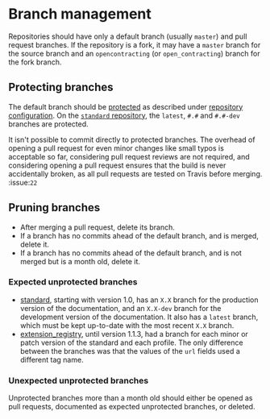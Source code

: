 # Branch management

Repositories should have only a default branch (usually `master`) and pull request branches. If the repository is a fork, it may have a `master` branch for the source branch and an `opencontracting` (or `open_contracting`) branch for the fork branch.

## Protecting branches

The default branch should be [protected](https://help.github.com/articles/about-protected-branches/) as described under [repository configuration](repository_configuration). On the [`standard` repository](https://github.com/open-contracting/standard), the `latest`, `#.#` and `#.#-dev` branches are protected.

It isn't possible to commit directly to protected branches. The overhead of opening a pull request for even minor changes like small typos is acceptable so far, considering pull request reviews are not required, and considering opening a pull request ensures that the build is never accidentally broken, as all pull requests are tested on Travis before merging. :issue:`22`

## Pruning branches

* After merging a pull request, delete its branch.
* If a branch has no commits ahead of the default branch, and is merged, delete it.
* If a branch has no commits ahead of the default branch, and is not merged but is a month old, delete it.

### Expected unprotected branches

* [standard](https://github.com/open-contracting/standard), starting with version 1.0, has an `X.X` branch for the production version of the documentation, and an `X.X-dev` branch for the development version of the documentation. It also has a `latest` branch, which must be kept up-to-date with the most recent `X.X` branch.
* [extension_registry](https://github.com/open-contracting/extension_registry), until version 1.1.3, had a branch for each minor or patch version of the standard and each profile. The only difference between the branches was that the values of the `url` fields used a different tag name.

### Unexpected unprotected branches

Unprotected branches more than a month old should either be opened as pull requests, documented as expected unprotected branches, or deleted.
